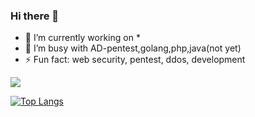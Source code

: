 ### Hi there 👋

- 🔭 I’m currently working on *
- 🌱 I’m busy with AD-pentest,golang,php,java(not yet)
- ⚡ Fun fact: web security, pentest, ddos, development

![](https://github-readme-stats.vercel.app/api?username=ChriskaliX&show_icons=true&hide_title=false)


[![Top Langs](https://github-readme-stats.vercel.app/api/top-langs/?username=chriskalix&hide=css,html)]()
